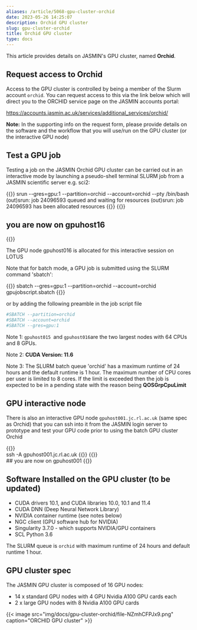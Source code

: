 ```yaml
---
aliases: /article/5068-gpu-cluster-orchid
date: 2023-05-26 14:25:07
description: Orchid GPU cluster
slug: gpu-cluster-orchid
title: Orchid GPU cluster
type: docs
---
```


This article provides details on JASMIN's GPU
cluster, named **Orchid**.

## Request access to Orchid

Access to the GPU cluster is controlled by being a member of the Slurm account
`orchid`. You can request access to this via the link below which will
direct you to the ORCHID service page on the JASMIN accounts portal:

https://accounts.jasmin.ac.uk/services/additional_services/orchid/

**Note:** In the supporting info on the request form, please provide details
on the software and the workflow that you will use/run on the GPU cluster (or
the interactive GPU node)

## Test a GPU job

Testing a job on the JASMIN Orchid GPU cluster can be carried out in an
interactive mode by launching a pseudo-shell terminal SLURM job from a JASMIN
scientific server e.g. sci2:

{{<command user="user" host="sci2">}}
srun --gres=gpu:1 --partition=orchid --account=orchid --pty /bin/bash
(out)srun: job 24096593 queued and waiting for resources
(out)srun: job 24096593 has been allocated resources
{{</command>}}
{{<command user="user" host="gpuhost16">}}
## you are now on gpuhost16
{{</command>}}
    

The GPU node gpuhost016 is allocated for this interactive session on LOTUS

Note that for batch mode, a GPU job is submitted using the SLURM command
'sbatch':

{{<command user="user" host="sci2">}}
sbatch --gres=gpu:1 --partition=orchid --account=orchid gpujobscript.sbatch
{{</command>}}

or by adding the following preamble in the job script file
```bash
#SBATCH --partition=orchid
#SBATCH --account=orchid
#SBATCH --gres=gpu:1
```

Note 1: `gpuhost015 `and `gpuhost016`are the two largest nodes with 64 CPUs and
8 GPUs.

Note 2: **CUDA Version: 11.6**

Note 3: The SLURM batch queue 'orchid' has a maximum runtime of 24 hours and
the default runtime is 1 hour. The maximum number of CPU cores per user is
limited to 8 cores. If the limit is exceeded then the job is expected to be in
a pending state with the reason being **QOSGrpCpuLimit**

## GPU interactive node

There is also an interactive GPU node `gpuhost001.jc.rl.ac.uk` (same spec as
Orchid) that you can ssh into it from the JASMIN login server to prototype and
test your GPU code prior to using the batch GPU cluster Orchid

    
{{<command user="user" host="login1">}}    
ssh -A gpuhost001.jc.rl.ac.uk
{{</command>}}
{{<command user="user" host="gpuhost001">}}    
## you are now on gpuhost001
{{</command>}}

## Software Installed on the GPU cluster (to be updated)
  
- CUDA drivers 10.1, and CUDA libraries 10.0, 10.1 and 11.4  
- CUDA DNN (Deep Neural Network Library)  
- NVIDIA container runtime (see notes below)  
- NGC client (GPU software hub for NVIDIA)  
- Singularity 3.7.0 - which supports NVIDIA/GPU containers
- SCL Python 3.6

The SLURM queue is `orchid` with maximum runtime of 24 hours and
default runtime 1 hour.

## GPU cluster spec

The JASMIN GPU cluster is composed of 16 GPU nodes: 
- 14 x standard GPU nodes with 4 GPU Nvidia A100 GPU cards each
- 2 x large GPU nodes with 8 Nvidia A100 GPU cards

{{< image src="img/docs/gpu-cluster-orchid/file-NZmhCFPJx9.png" caption="ORCHID GPU cluster" >}}

